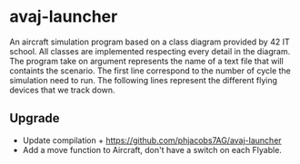 # avaj-launcher

An aircraft simulation program based on a class diagram provided by 42 IT school. All classes are implemented respecting every detail in the diagram. The program take on argument represents the name of a text file that will containts the scenario. The first line correspond to the number of cycle the simulation need to run. The following lines represent the different flying devices that we track down.

## Upgrade

- Update compilation + https://github.com/phjacobs7AG/avaj-launcher
- Add a move function to Aircraft, don't have a switch on each Flyable. 
